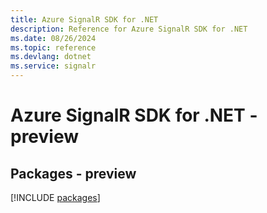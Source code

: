 ```yaml
---
title: Azure SignalR SDK for .NET
description: Reference for Azure SignalR SDK for .NET
ms.date: 08/26/2024
ms.topic: reference
ms.devlang: dotnet
ms.service: signalr
---
```

# Azure SignalR SDK for .NET - preview
## Packages - preview
[!INCLUDE [packages](signalr-index.md)]